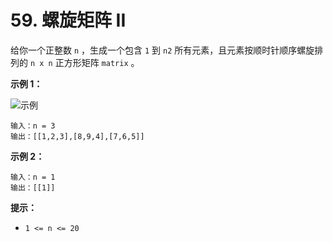 # 59. 螺旋矩阵 II

给你一个正整数 `n` ，生成一个包含 `1` 到 `n2` 所有元素，且元素按顺时针顺序螺旋排列的 `n x n` 正方形矩阵 `matrix` 。

**示例 1：**

![示例](https://assets.leetcode.com/uploads/2020/11/13/spiraln.jpg)

```()
输入：n = 3
输出：[[1,2,3],[8,9,4],[7,6,5]]
```

**示例 2：**

```()
输入：n = 1
输出：[[1]]
```

**提示：**

- `1 <= n <= 20`

